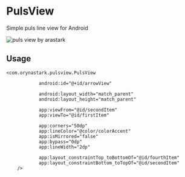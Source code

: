# PulsView
Simple puls line view for Android

![puls view by arastark](https://media.giphy.com/media/eivwqATrtL7CTrPMrE/giphy.gif)

## Usage

```
<com.orynastark.pulsview.PulsView

            android:id="@+id/arrowView"

            android:layout_width="match_parent"
            android:layout_height="match_parent"

            app:viewFrom="@id/secondItem"
            app:viewTo="@id/firstItem"

            app:corners="50dp"
            app:lineColor="@color/colorAccent"
            app:isMirrored="false"
            app:bypass="0dp"
            app:lineWidth="2dp"

            app:layout_constraintTop_toBottomOf="@id/fourthItem"
            app:layout_constraintBottom_toTopOf="@id/secondItem"
    />
```
